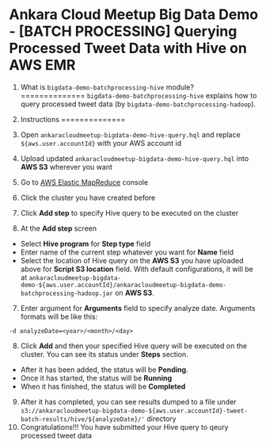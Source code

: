 # Ankara Cloud Meetup Big Data Demo - [BATCH PROCESSING] Querying Processed Tweet Data with Hive on AWS EMR

1. What is `bigdata-demo-batchprocessing-hive` module?
==============
`bigdata-demo-batchprocessing-hive` explains how to query processed tweet data (by `bigdata-demo-batchprocessing-hadoop`).

2. Instructions
==============
1. Open `ankaracloudmeetup-bigdata-demo-hive-query.hql` and replace `${aws.user.accountId}` with your AWS account id
2. Upload updated `ankaracloudmeetup-bigdata-demo-hive-query.hql` into **AWS S3** wherever you want
3. Go to [AWS Elastic MapReduce](console.aws.amazon.com/elasticmapreduce) console
4. Click the cluster you have created before
5. Click **Add step** to specify Hive query to be executed on the cluster
6. At the **Add step** screen
  * Select **Hive program** for **Step type** field
  * Enter name of the current step whatever you want for **Name** field
  * Select the location of Hive query on the **AWS S3** you have uploaded above for **Script S3 location** field. 
    With default configurations, it will be at 
    `ankaracloudmeetup-bigdata-demo-${aws.user.accountId}/ankaracloudmeetup-bigdata-demo-batchprocessing-hadoop.jar` on **AWS S3**.
7. Enter argument for **Arguments** field to specify analyze date. Arguments formats will be like this:
```
-d analyzeDate=<year>/<month>/<day>
```
8. Click **Add** and then your specified Hive query will be executed on the cluster.
    You can see its status under **Steps** section. 
  * After it has been added, the status will be **Pending**. 
  * Once it has started, the status will be **Running**
  * When it has finished, the status will be **Completed**
9. After it has completed, you can see results dumped to a file under 
   `s3://ankaracloudmeetup-bigdata-demo-${aws.user.accountId}-tweet-batch-results/hive/${analyzeDate}/'` directory
10. Congratulations!!! You have submitted your Hive query to qeury processed tweet data
